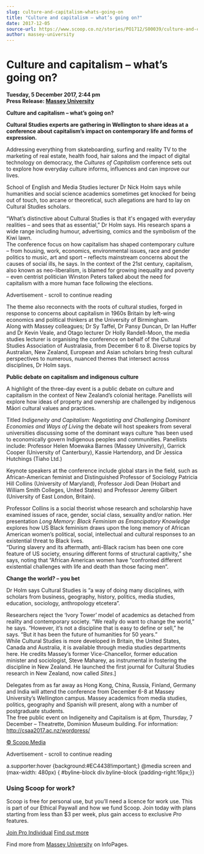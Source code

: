 ```yaml
---
slug: culture-and-capitalism-whats-going-on
title: "Culture and capitalism – what’s going on?"
date: 2017-12-05
source-url: https://www.scoop.co.nz/stories/PO1712/S00039/culture-and-capitalism-whats-going-on.htm
author: massey-university
---
```

Culture and capitalism – what’s going on?
=========================================

**Tuesday, 5 December 2017, 2:44 pm**  
**Press Release: [Massey University](https://info.scoop.co.nz/Massey_University)**

**Culture and capitalism – what’s going on?**  

  
**Cultural Studies experts are gathering in Wellington to share ideas at a conference about capitalism’s impact on contemporary life and forms of expression.**

Addressing everything from skateboarding, surfing and reality TV to the marketing of real estate, health food, hair salons and the impact of digital technology on democracy, the _Cultures of Capitalism_ conference sets out to explore how everyday culture informs, influences and can improve our lives.

School of English and Media Studies lecturer Dr Nick Holm says while humanities and social science academics sometimes get knocked for being out of touch, too arcane or theoretical, such allegations are hard to lay on Cultural Studies scholars.

“What’s distinctive about Cultural Studies is that it's engaged with everyday realities – and sees that as essential,” Dr Holm says. His research spans a wide range including humour, advertising, comics and the symbolism of the Kiwi lawn.  
The conference focus on how capitalism has shaped contemporary culture – from housing, work, economics, environmental issues, race and gender politics to music, art and sport – reflects mainstream concerns about the causes of social ills, he says. In the context of the 21st century, capitalism, also known as neo-liberalism, is blamed for growing inequality and poverty – even centrist politician Winston Peters talked about the need for capitalism with a more human face following the elections.

Advertisement - scroll to continue reading





The theme also reconnects with the roots of cultural studies, forged in response to concerns about capitalism in 1960s Britain by left-wing economics and political thinkers at the University of Birmingham.  
Along with Massey colleagues; Dr Sy Taffel, Dr Pansy Duncan, Dr Ian Huffer and Dr Kevin Veale, and Otago lecturer Dr Holly Randell-Moon, the media studies lecturer is organising the conference on behalf of the Cultural Studies Association of Australasia, from December 6 to 8. Diverse topics by Australian, New Zealand, European and Asian scholars bring fresh cultural perspectives to numerous, nuanced themes that intersect across disciplines, Dr Holm says.

**Public debate on capitalism and indigenous culture**

A highlight of the three-day event is a public debate on culture and capitalism in the context of New Zealand’s colonial heritage. Panellists will explore how ideas of property and ownership are challenged by indigenous Māori cultural values and practices.

Titled _Indigeneity and Capitalism: Negotiating and Challenging Dominant Economies and Ways of Living_ the debate will host speakers from several universities discussing some of the dominant ways culture ‘has been used to economically govern Indigenous peoples and communities. Panellists include: Professor Helen Moewaka Barnes (Massey University), Garrick Cooper (University of Canterbury), Kassie Hartendorp, and Dr Jessica Hutchings (Tiaho Ltd.)

Keynote speakers at the conference include global stars in the field, such as African-American feminist and Distinguished Professor of Sociology Patricia Hill Collins (University of Maryland), Professor Jodi Dean (Hobart and William Smith Colleges, United States) and Professor Jeremy Gilbert (University of East London, Britain).

Professor Collins is a social theorist whose research and scholarship have examined issues of race, gender, social class, sexuality and/or nation. Her presentation _Long Memory: Black Feminism as Emancipatory Knowledge_ explores how US Black feminism draws upon the long memory of African American women’s political, social, intellectual and cultural responses to an existential threat to Black lives.  
“During slavery and its aftermath, anti-Black racism has been one core feature of US society, ensuring different forms of structural captivity,” she says, noting that “African American women have “confronted different existential challenges with life and death than those facing men”.

**Change the world? – you bet**  
  
Dr Holm says Cultural Studies is “a way of doing many disciplines, with scholars from business, geography, history, politics, media studies, education, sociology, anthropology etcetera”.

Researchers reject the ‘Ivory Tower’ model of academics as detached from reality and contemporary society. “We really do want to change the world,” he says. “However, it’s not a discipline that is easy to define or sell,” he says. “But it has been the future of humanities for 50 years.”  
While Cultural Studies is more developed in Britain, the United States, Canada and Australia, it is available through media studies departments here. He credits Massey’s former Vice-Chancellor, former education minister and sociologist, Steve Maharey, as instrumental in fostering the discipline in New Zealand. He launched the first journal for Cultural Studies research in New Zealand, now called _Sites_.\]

Delegates from as far away as Hong Kong, China, Russia, Finland, Germany and India will attend the conference from December 6-8 at Massey University’s Wellington campus. Massey academics from media studies, politics, geography and Spanish will present, along with a number of postgraduate students.  
The free public event on Indigeneity and Capitalism is at 6pm, Thursday, 7 December – Theatrette, Dominion Museum building. For information: http://csaa2017.ac.nz/wordpress/

[© Scoop Media](http://www.scoop.co.nz/about/terms.html)  

Advertisement - scroll to continue reading



a.supporter:hover {background:#EC4438!important;} @media screen and (max-width: 480px) { #byline-block div.byline-block {padding-right:16px;}}

### Using Scoop for work?

Scoop is free for personal use, but you’ll need a licence for work use. This is part of our Ethical Paywall and how we fund Scoop. Join today with plans starting from less than $3 per week, plus gain access to exclusive _Pro_ features.  
  
[Join Pro Individual](https://pro.scoop.co.nz/Individual/?from=ProIn24) [Find out more](https://pro.scoop.co.nz/using-scoop-for-work/?from=ProIn24)

Find more from [Massey University](https://info.scoop.co.nz/Massey_University) on InfoPages.
